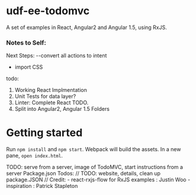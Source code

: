 # udf-ee-todomvc

A set of examples in React, Angular2 and Angular 1.5, using RxJS.

### Notes to Self: 
  Next Steps:
  --convert all actions to intent
  - import CSS

todo: 
  1. Working React Implmentation
  2. Unit Tests for data layer?
  3. Linter: Complete React TODO.
  4. Split into Angular2, Angular 1.5 Folders

# Getting started
Run `npm install` and `npm start`. Webpack will build the assets.
In a new pane, `open index.html`.

TODO: serve from a server, image of TodoMVC, start instructions from a server
Package.json Todos:
// TODO: website, details, clean up package.JSON
// Credit: 
    - react-rxjs-flow for RxJS examples :  Justin Woo
    - inspiration : Patrick Stapleton
